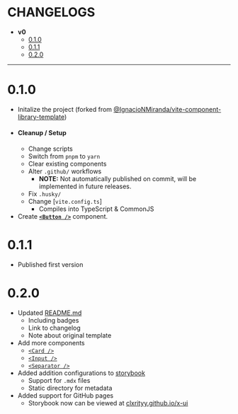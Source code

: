 # CHANGELOGS

- **v0**
    - [0.1.0](#010)
    - [0.1.1](#011)
    - [0.2.0](#020)

---

# 0.1.0

- Initalize the project (forked from [@IgnacioNMiranda/vite-component-library-template](https://github.com/IgnacioNMiranda/vite-component-library-template))
- #### Cleanup / Setup
    - Change scripts
    - Switch from `pnpm` to `yarn`
    - Clear existing components
    - Alter `.github/` workflows
        - **NOTE:** Not automatically published on commit, will be implemented in future releases.
    - Fix `.husky/`
    - Change [`vite.config.ts`]
        - Compiles into TypeScript & CommonJS
- Create [**`<Button />`**](./src/lib/components/button/index.tsx) component.

# 0.1.1

- Published first version

# 0.2.0

- Updated [README.md](/README.md)
    - Including badges
    - Link to changelog
    - Note about original template
- Add more components
    - [`<Card />`](./src/lib/components/card/index.tsx)
    - [`<Input />`](./src/lib/components/input/index.tsx)
    - [`<Separator />`](./src/lib/components/separator/index.tsx)
- Added addition configurations to [storybook](https://storybook.js.org/)
    - Support for `.mdx` files
    - Static directory for metadata
- Added support for GitHub pages
    - Storybook now can be viewed at [clxrityy.github.io/x-ui](https://clxrityy.github.io/x-ui/)